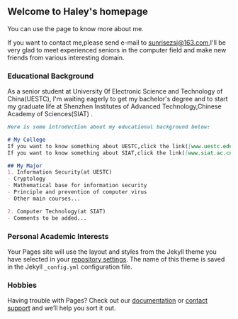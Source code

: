 ## Welcome to Haley's homepage

You can use the page to know more about me.

If you want to contact me,please send e-mail to sunrisezsj@163.com,I'll be very glad to meet experienced seniors in the computer field and make new friends from various interesting domain. 
 
### Educational Background

As a senior student at University 0f Electronic Science and Technology of China(UESTC), I'm waiting eagerly to get my bachelor's degree and to start my graduate life at Shenzhen Institutes of Advanced Technology,Chinese Academy of Sciences(SIAT) .

```markdown
Here is some introduction about my educational background below:

# My College
If you want to know something about UESTC,click the link([www.uestc.edu.cn]).
If you want to know something about SIAT,click the link([www.siat.ac.cn]).

## My Major
1. Information Security(at UESTC)
- Cryptology
- Mathematical base for information security
- Principle and prevention of computer virus
- Other main courses... 

2. Computer Technology(at SIAT)
- Comments to be added...

```

### Personal Academic Interests

Your Pages site will use the layout and styles from the Jekyll theme you have selected in your [repository settings](https://github.com/sunrisezsj/haley-sjzhu.github.com/settings). The name of this theme is saved in the Jekyll `_config.yml` configuration file.

### Hobbies

Having trouble with Pages? Check out our [documentation](https://help.github.com/categories/github-pages-basics/) or [contact support](https://github.com/contact) and we’ll help you sort it out.

